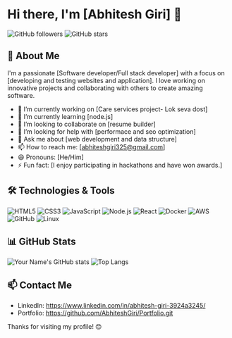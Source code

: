 # Hi there, I'm [Abhitesh Giri] 👋

![GitHub followers](https://img.shields.io/github/followers/AbhiteshGiri?style=social)
![GitHub stars](https://img.shields.io/github/stars/AbhiteshGiri?style=social)

## 🚀 About Me

I'm a passionate [Software developer/Full stack developer] with a focus on [developing and testing websites and application]. I love working on innovative projects and collaborating with others to create amazing software.

- 🔭 I’m currently working on [Care services project- Lok seva dost]
- 🌱 I’m currently learning [node.js]
- 👯 I’m looking to collaborate on [resume builder]
- 🤔 I’m looking for help with [performace and seo optimization]
- 💬 Ask me about [web development and data structure]
- 📫 How to reach me: [abhiteshgiri325@gmail.com]
- 😄 Pronouns: [He/Him]
- ⚡ Fun fact: [I enjoy participating in hackathons and have won awards.]

## 🛠️ Technologies & Tools

![HTML5](https://img.shields.io/badge/-HTML5-E34F26?style=flat-square&logo=html5&logoColor=white)
![CSS3](https://img.shields.io/badge/-CSS3-1572B6?style=flat-square&logo=css3&logoColor=white)
![JavaScript](https://img.shields.io/badge/-JavaScript-F7DF1E?logo=javascript&logoColor=000000)
![Node.js](https://img.shields.io/badge/-Node.js-339933?logo=node.js&logoColor=ffffff)
![React](https://img.shields.io/badge/-React-61DAFB?logo=react&logoColor=000000)
![Docker](https://img.shields.io/badge/-Docker-2496ED?logo=docker&logoColor=ffffff)
![AWS](https://img.shields.io/badge/-AWS-232F3E?logo=amazon-aws&logoColor=ffffff)
![GitHub](https://img.shields.io/badge/-GitHub-181717?logo=github&logoColor=ffffff)
![Linux](https://img.shields.io/badge/-Linux-FCC624?logo=linux&logoColor=000000)

## 📊 GitHub Stats

![Your Name's GitHub stats](https://github-readme-stats.vercel.app/api?username=AbhiteshGiri&show_icons=true&theme=radical)
![Top Langs](https://github-readme-stats.vercel.app/api/top-langs/?username=AbhiteshGiri&layout=compact&theme=radical)

## 📫 Contact Me

- LinkedIn: https://www.linkedin.com/in/abhitesh-giri-3924a3245/
- Portfolio: https://github.com/AbhiteshGiri/Portfolio.git

Thanks for visiting my profile! 😊

